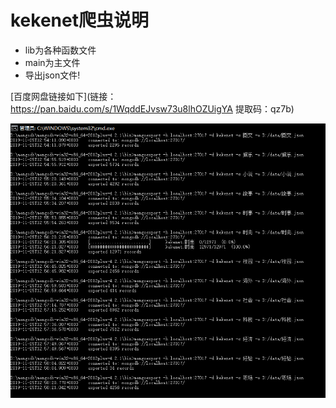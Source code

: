 # kekenet爬虫说明

- lib为各种函数文件
- main为主文件
- 导出json文件!

[百度网盘链接如下](链接：https://pan.baidu.com/s/1WqddEJvsw73u8lhOZUigYA 
提取码：qz7b)

![image text](导出.png)
